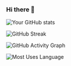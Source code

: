 ### Hi there 👋

<!--
**Shaid1998/Shaid1998** is a ✨ _special_ ✨ repository because its `README.md` (this file) appears on your GitHub profile.

Here are some ideas to get you started:

- 🔭 I’m currently working on ...
- 🌱 I’m currently learning ...
- 👯 I’m looking to collaborate on ...
- 🤔 I’m looking for help with ...
- 💬 Ask me about ...
- 📫 How to reach me: ...
- 😄 Pronouns: ...
- ⚡ Fun fact: ...
-->
![Your GitHub stats](https://github-readme-stats.vercel.app/api?username=Shaid1998&show_icons=true&theme=radical)

![GitHub Streak](https://streak-stats.demolab.com?user=Shaid1998&theme=radical)

![GitHub Activity Graph](https://github-readme-activity-graph.vercel.app/graph?username=Shaid1998&theme=light)

![Most Uses Language](https://github-readme-stats.vercel.app/api/top-langs?username=Shaid1998&show_icons=true&locale=en&layout=compact)



